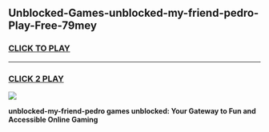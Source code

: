 
## Unblocked-Games-unblocked-my-friend-pedro-Play-Free-79mey
<h3>
<a href="https://premium76.site?title=unblocked-my-friend-pedro&ref=19M">CLICK TO PLAY</a></h3>
<hr>

<h3>
<a href="https://premium76.site?title=unblocked-my-friend-pedro&ref=19M">CLICK 2 PLAY</a>
  
</h3>

<a href="https://premium76.site?title=unblocked-my-friend-pedro&ref=19M"><img src="https://clearcache.store/games.png"></a>


**unblocked-my-friend-pedro games unblocked: Your Gateway to Fun and Accessible Online Gaming**
